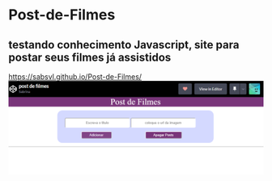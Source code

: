 # Post-de-Filmes
## testando conhecimento Javascript, site para postar seus filmes já assistidos

https://sabsvl.github.io/Post-de-Filmes/
<img src="fotoSite.png" />
